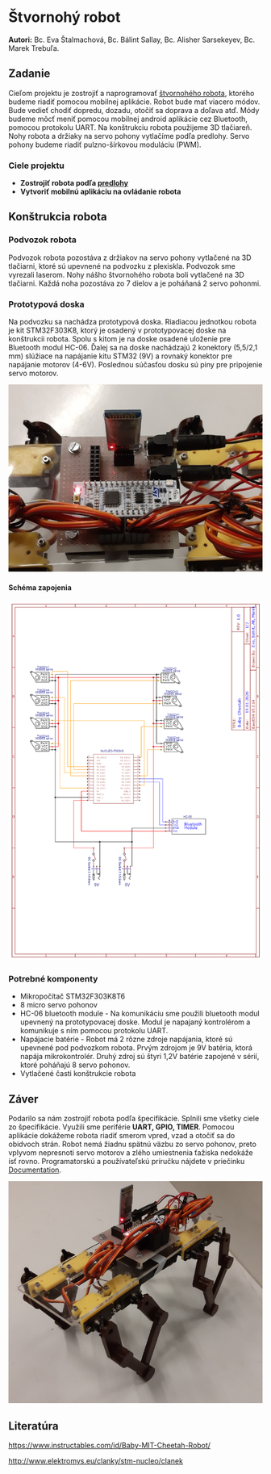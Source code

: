 # Štvornohý robot
__Autori:__ Bc. Eva Štalmachová, Bc. Bálint Sallay, Bc. Alisher Sarsekeyev, Bc. Marek Trebuľa.
 ## Zadanie

Cieľom projektu je zostrojiť a naprogramovať [štvornohého robota](https://www.youtube.com/watch?v=btEk4j-RCMY), ktorého budeme riadiť pomocou mobilnej aplikácie.
Robot bude mať viacero módov. Bude vedieť chodiť dopredu, dozadu, otočiť sa doprava a doľava atď. Módy budeme môcť
meniť pomocou mobilnej android aplikácie cez Bluetooth, pomocou protokolu UART. Na konštrukciu robota použijeme 3D
tlačiareň. Nohy robota a držiaky na servo pohony vytlačíme podľa predlohy. Servo pohony budeme riadiť
pulzno-šírkovou moduláciu (PWM).

  ### Ciele projektu
* __Zostrojiť robota podľa [predlohy](https://www.youtube.com/watch?v=btEk4j-RCMY)__
* __Vytvoriť mobilnú aplikáciu na ovládanie robota__

## Konštrukcia robota

### Podvozok robota

Podvozok robota pozostáva z držiakov na servo pohony vytlačené na 3D tlačiarni, ktoré sú upevnené na podvozku z plexiskla. Podvozok sme vyrezali laserom. Nohy nášho štvornohého robota boli vytlačené na 3D tlačiarni. Každá noha pozostáva zo 7 dielov  a je poháňaná 2 servo pohonmi.

### Prototypová doska

Na podvozku sa nachádza prototypová doska. Riadiacou jednotkou robota je kit STM32F303K8, ktorý je osadený v prototypovacej doske na konštrukcii robota. Spolu s kitom je na doske osadené uloženie pre Bluetooth modul HC-06. Ďalej sa na doske nachádzajú 2 konektory (5,5/2,1 mm) slúžiace na napájanie kitu STM32 (9V) a rovnaký konektor pre napájanie motorov (4-6V). Poslednou súčasťou dosku sú piny pre pripojenie servo motorov.

![Proto_doska](https://github.com/markotre/CheetahRobot/blob/develop/Documentation/Pictures/protodoska.jpg "Prototypova doska")

#### Schéma zapojenia

![Zapojenie](https://github.com/markotre/CheetahRobot/blob/develop/Documentation/Pictures/Schematic_Cheetah.png "Zapojenie")
### Potrebné komponenty
* Mikropočítač STM32F303K8T6
* 8 micro servo pohonov
* HC-06 bluetooth module - Na komunikáciu sme použili bluetooth modul upevnený na prototypovacej doske. Modul je napajaný kontrolérom a komunikuje s ním pomocou protokolu UART. 
* Napájacie batérie - Robot má 2 rôzne zdroje napájania, ktoré sú upevnené pod podvozkom robota. Prvým zdrojom je 9V batéria, ktorá napája mikrokontrolér. Druhý zdroj sú štyri 1,2V batérie zapojené v sérií, ktoré poháňajú 8 servo pohonov.
* Vytlačené časti konštrukcie robota

## Záver

Podarilo sa nám zostrojiť robota podľa špecifikácie. Splnili sme všetky ciele zo špecifikácie. Využili sme periférie __UART, GPIO, TIMER__. Pomocou aplikácie dokážeme robota riadiť smerom vpred, vzad a otočiť sa do obidvoch strán. Robot nemá žiadnu spätnú väzbu zo servo pohonov, preto vplyvom nepresnoti servo motorov a zlého umiestnenia ťažiska nedokáže ísť rovno. Programatorskú a používateľskú príručku nájdete v priečinku [Documentation](https://github.com/markotre/CheetahRobot/tree/develop/Documentation).

![Vysledok](https://github.com/markotre/CheetahRobot/blob/develop/Pictures/20200119_200212.jpg "Vysledok - robot")



## Literatúra
https://www.instructables.com/id/Baby-MIT-Cheetah-Robot/

http://www.elektromys.eu/clanky/stm-nucleo/clanek

